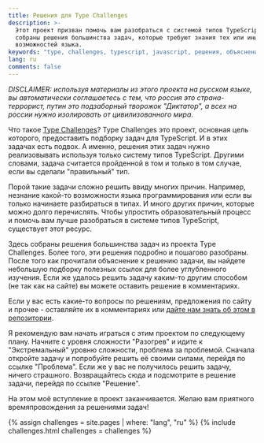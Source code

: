 ```yaml
---
title: Решения для Type Challenges
description: >-
  Этот проект призван помочь вам разобраться с системой типов TypeScript. Здесь
  собраны решения большинства задач, которые требуют знания тех или иных
  возможностей языка.
keywords: "type, challenges, typescript, javascript, решения, объяснения"
lang: ru
comments: false
---
```


_DISCLAIMER: используя материалы из этого проекта на русском языке, вы
автоматически соглашаетесь с тем, что россия это страна-террорист, путин это
подзаборный творожок "Диктатор", а всех на россии нужно изолировать от
цивилизованного мира._

Что такое [Type Challenges](https://github.com/type-challenges/type-challenges)?
Type Challenges это проект, основная цель которого, предоставить подборку задач
для TypeScript. И в этих задачах есть подвох. А именно, решения этих задач нужно
реализовывать используя только систему типов TypeScript. Другими словами, задача
считается пройденной в том и только в том случае, если вы сделали "правильный"
тип.

Порой такие задачи сложно решить ввиду многих причин. Например, незнание
какой-то возможности языка программирования или если вы только начинаете
разбираться в типах. И много других причин, которые можно долго перечислять.
Чтобы упростить образовательный процесс и помочь вам лучше разобраться в системе
типов TypeScript, существует этот ресурс.

Здесь собраны решения большинства задач из проекта Type Challenges. Более того,
эти решения подробно и пошагово разобраны. После того как прочитали объяснение к
решению задачи, вы найдете небольшую подборку полезных ссылок для более
углубленного изучения. Если же удалось решить задачу каким-то другим способом
(не так как на сайте) вы можете оставить решение в комментариях.

Если у вас есть какие-то вопросы по решениям, предложения по сайту и прочее -
оставляйте их в комментариях или
[дайте нам знать об этом в репозитории](https://github.com/ghaiklor/type-challenges-solutions/issues).

Я рекомендую вам начать играться с этим проектом по следующему плану. Начните с
уровня сложности "Разогрев" и идите к "Экстремальный" уровню сложности, проблема
за проблемой. Сначала откройте задачу и попробуйте решить её своими силами,
перейдя по ссылке "Проблема". Если же у вас не получилось решить задачу, ничего
страшного. Возвращайтесь сюда и подсмотрите в решение задачи, перейдя по ссылке
"Решение".

На этом моё вступление в проект заканчивается. Желаю вам приятного
времяпровождения за решениями задач!

{% assign challenges = site.pages | where: "lang", "ru" %}
{% include challenges.html challenges = challenges %}
